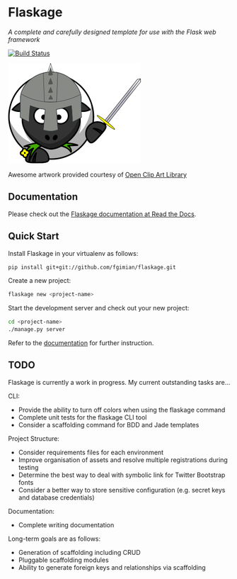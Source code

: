 # Flaskage #
*A complete and carefully designed template for use with the Flask web framework*

[![Build Status](https://travis-ci.org/fgimian/flaskage.png?branch=master)](https://travis-ci.org/fgimian/flaskage)

![Flaskage Logo](https://raw.githubusercontent.com/fgimian/flaskage/master/docs/_static/flaskage-full.png)

Awesome artwork provided courtesy of [Open Clip Art Library](http://openclipart.org/detail/168585/knight-sheep-by-dodger2)

## Documentation ##

Please check out the [Flaskage documentation at Read the Docs](http://flaskage.readthedocs.org/).

## Quick Start ##

Install Flaskage in your virtualenv as follows:

``` bash
pip install git+git://github.com/fgimian/flaskage.git
```

Create a new project:

``` bash
flaskage new <project-name>
```

Start the development server and check out your new project:

``` bash
cd <project-name>
./manage.py server
```

Refer to the [documentation](http://flaskage.readthedocs.org/) for further instruction.

## TODO ##

Flaskage is currently a work in progress.  My current outstanding tasks are...

CLI:

* Provide the ability to turn off colors when using the flaskage command
* Complete unit tests for the flaskage CLI tool
* Consider a scaffolding command for BDD and Jade templates

Project Structure:

* Consider requirements files for each environment
* Improve organisation of assets and resolve multiple registrations during
  testing
* Determine the best way to deal with symbolic link for Twitter Bootstrap fonts
* Consider a better way to store sensitive configuration (e.g. secret keys
  and database credentials)

Documentation:

* Complete writing documentation

Long-term goals are as follows:

* Generation of scaffolding including CRUD
* Pluggable scaffolding modules
* Ability to generate foreign keys and relationships via scaffolding
